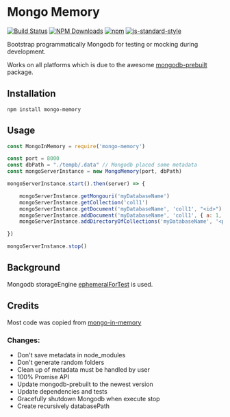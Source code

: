 # Mongo Memory

[![Build Status](https://travis-ci.org/hemerajs/mongo-memory.png)](https://travis-ci.org/hemerajs/mongo-memory)
[![NPM Downloads](https://img.shields.io/npm/dt/mongo-memory.svg?style=flat)](https://www.npmjs.com/package/mongo-memory)
[![npm](https://img.shields.io/npm/v/mongo-memory.svg?maxAge=3600)](https://www.npmjs.com/package/mongo-memory)
[![js-standard-style](https://img.shields.io/badge/code%20style-standard-brightgreen.svg)](http://standardjs.com)

Bootstrap programmatically Mongodb for testing or mocking during development.

Works on all platforms which is due to the awesome [mongodb-prebuilt](https://www.npmjs.com/package/mongodb-prebuilt) package.

## Installation
````
npm install mongo-memory
````

## Usage

````javascript
const MongoInMemory = require('mongo-memory')

const port = 8000
const dbPath = "./tempb/.data" // Mongodb placed some metadata
const mongoServerInstance = new MongoMemory(port, dbPath)

mongoServerInstance.start().then(server) => {

    mongoServerInstance.getMongouri('myDatabaseName')
    mongoServerInstance.getCollection('coll1')
    mongoServerInstance.getDocument('myDatabaseName', 'coll1', "<id>")
    mongoServerInstance.addDocument('myDatabaseName', 'coll1', { a: 1, b: 2 })
    mongoServerInstance.addDirectoryOfCollections('myDatabaseName', '<path>')

})

mongoServerInstance.stop()
````

## Background 

Mongodb storageEngine [ephemeralForTest](https://docs.mongodb.com/v3.4/release-notes/3.2/#ephemeralfortest-storage-engine) is used.

## Credits

Most code was copied from [mongo-in-memory](https://github.com/giorgio-zamparelli/mongo-in-memory)

### Changes:

- Don't save metadata in node_modules
- Don't generate random folders
- Clean up of metadata must be handled by user
- 100% Promise API
- Update mongodb-prebuilt to the newest version
- Update dependencies and tests
- Gracefully shutdown Mongodb when execute stop
- Create recursively databasePath

